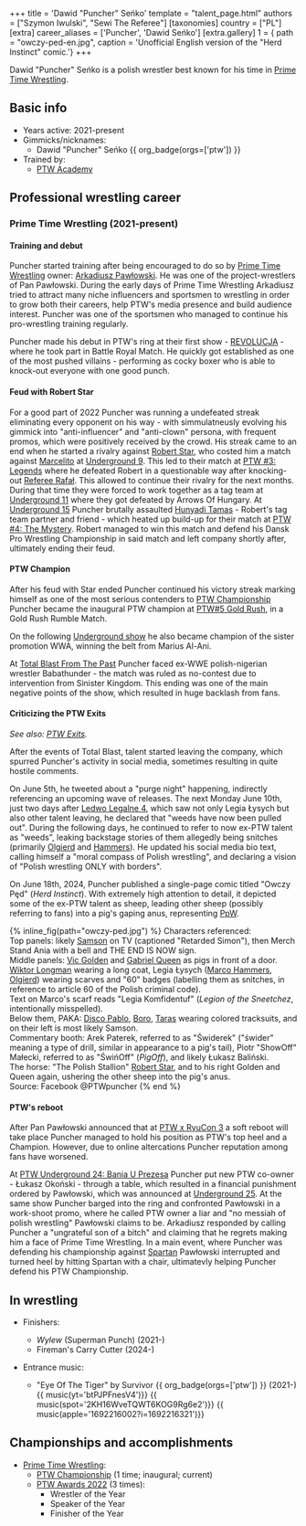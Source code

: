 +++
title = 'Dawid "Puncher" Seńko'
template = "talent_page.html"
authors = ["Szymon Iwulski", "Sewi The Referee"]
[taxonomies]
country = ["PL"]
[extra]
career_aliases = ['Puncher', 'Dawid Seńko']
[extra.gallery]
1 = { path = "owczy-ped-en.jpg", caption = 'Unofficial English version of the "Herd Instinct" comic.'}
+++

Dawid "Puncher" Seńko is a polish wrestler best known for his time in [Prime Time Wrestling](@/o/ptw.md).

## Basic info

* Years active: 2021-present
* Gimmicks/nicknames:
  - Dawid "Puncher" Seńko {{ org_badge(orgs=['ptw']) }}
* Trained by:
  - [PTW Academy](@/o/ptw-academy.md)

## Professional wrestling career

### Prime Time Wrestling (2021-present)

#### Training and debut

Puncher started training after being encouraged to do so by [Prime Time Wrestling](@/o/ptw.md) owner: [Arkadiusz Pawłowski](@/w/pan-pawlowski.md). He was one of the project-wrestlers of Pan Pawłowski. During the early days of Prime Time Wrestling Arkadiusz tried to attract many niche influencers and sportsmen to wrestling in order to grow both their careers, help PTW's media presence and build audience interest. Puncher was one of the sportsmen who managed to continue his pro-wrestling training regularly.

Puncher made his debut in PTW's ring at their first show - [REVOLUCJA](@/e/ptw/2021-10-09-ptw-1-revolucja.md) - where he took part in Battle Royal Match. He quickly got established as one of the most pushed villains - performing as cocky boxer who is able to knock-out everyone with one good punch. 

#### Feud with Robert Star

For a good part of 2022 Puncher was running a undefeated streak eliminating every opponent on his way - with simmulatneusly evolving his gimmick into "anti-influencer" and "anti-clown" persona, with frequent promos, which were positively received by the crowd. His streak came to an end when he started a rivalry against [Robert Star](@/w/robert-star.md), who costed him a match against [Marcelito](@/w/marcelito.md) at [Underground 9](@/e/ptw/2022-10-30-ptw-underground-9.md). This led to their match at [PTW #3: Legends](@/e/ptw/2022-11-26-ptw-3-legends.md) where he defeated Robert in a questionable way after knocking-out [Referee Rafał](@/w/alex-brave.md). This allowed to continue their rivalry for the next months. During that time they were forced to work together as a tag team at [Underground 11](@/e/ptw/2023-01-29-ptw-underground-11.md) where they got defeated by Arrows Of Hungary. At [Underground 15](@/e/ptw/2023-05-28-ptw-underground-15.md) Puncher brutally assaulted [Hunyadi Tamas](@/w/hunyadi-tamas.md) - Robert's tag team partner and friend - which heated up build-up for their match at [PTW #4: The Mystery](@/e/ptw/2023-06-25-ptw-4-mystery.md). Robert managed to win this match and defend his Dansk Pro Wrestling Championship in said match and left company shortly after, ultimately ending their feud.

#### PTW Champion 

After his feud with Star ended Puncher continued his victory streak marking himself as one of the most serious contenders to [PTW Championship](@/c/ptw-championship.md)
Puncher became the inaugural PTW champion at [PTW#5 Gold Rush](@/e/ptw/2024-02-03-ptw-5-gold-rush.md), in a Gold Rush Rumble Match.

On the following [Underground show](@/e/ptw/2024-04-13-ptw-underground-21.md) he also became champion of the sister promotion WWA, winning the belt from Marius Al-Ani.

At [Total Blast From The Past](@/e/ptw/2024-05-11-ptw-6.md) Puncher faced ex-WWE polish-nigerian wrestler Babathunder - the match was ruled as no-contest due to intervention from Sinister Kingdom. This ending was one of the main negative points of the show, which resulted in huge backlash from fans. 

#### Criticizing the PTW Exits

_See also: [PTW Exits](@/a/ptw-exits.md)._

After the events of Total Blast, talent started leaving the company, which spurred Puncher's activity in social media, sometimes resulting in quite hostile comments.

On June 5th, he tweeted about a "purge night" happening, indirectly referencing an upcoming wave of releases.
The next Monday June 10th, just two days after [Ledwo Legalne 4](@/e/ppw/2024-06-08-ppw-ledwo-legalne-4.md), which saw not only Legia Łysych but also other talent leaving,
he declared that "weeds have now been pulled out".
During the following days, he continued to refer to now ex-PTW talent as "weeds", leaking backstage stories of them allegedly being snitches (primarily [Olgierd](@/w/olgierd.md) and [Hammers](@/w/marco-hammers.md)).
He updated his social media bio text, calling himself a "moral compass of Polish wrestling", and declaring a vision of "Polish wrestling ONLY with borders".

On June 18th, 2024, Puncher published a single-page comic titled "Owczy Pęd" (_Herd Instinct_). With extremely high attention to detail, it depicted some of the ex-PTW talent as sheep,
leading other sheep (possibly referring to fans) into a pig's gaping anus, representing [PpW](@/o/ppw.md).

{% inline_fig(path="owczy-ped.jpg") %}
Characters referenced: \
Top panels: likely [Samson](@/w/samson.md) on TV (captioned "Retarded Simon"), then Merch Stand Ania with a bell and THE END IS NOW sign. \
Middle panels: [Vic Golden](@/w/vic-golden.md) and [Gabriel Queen](@/w/gabriel-queen.md) as pigs in front of a door. \
[Wiktor Longman](@/w/wiktor-longman.md) wearing a long coat, Legia Łysych ([Marco Hammers](@/w/marco-hammers.md), [Olgierd](@/w/olgierd.md)) wearing scarves and "60" badges (labelling them as snitches, in reference to article 60 of the Polish criminal code). \
Text on Marco's scarf reads "Legia Komfidentuf" (_Legion of the Sneetchez_, intentionally misspelled). \
Below them, PAKA: [Disco Pablo](@/w/disco-pablo.md), [Boro](@/w/boro.md), [Taras](@/w/taras.md) wearing colored tracksuits, and on their left is most likely Samson. \
Commentary booth: Arek Paterek, referred to as "Świderek" ("świder" meaning a type of drill, similar in appearance to a pig's tail), Piotr "ShowOff" Małecki, referred to as "ŚwińOff" (_PigOff_), and likely Łukasz Baliński. \
The horse: "The Polish Stallion" [Robert Star](@/w/robert-star.md), and to his right Golden and Queen again, ushering the other sheep into the pig's anus. \
Source: Facebook @PTWpuncher
{% end %}


#### PTW's reboot

After Pan Pawłowski announced that at [PTW x RyuCon 3](@/e/ptw/2024-07-07-ptw-x-ryucon.md) a soft reboot will take place Puncher managed to hold his position as PTW's top heel and a Champion. However, due to online altercations Puncher reputation among fans have worsened.

At [PTW Underground 24: Bania U Prezesa](@/e/ptw/2024-11-16-ptw-underground-24.md) Puncher put new PTW co-owner - Łukasz Okoński - through a table, which resulted in a financial punishment ordered by Pawłowski, which was announced at [Underground 25](@/e/ptw/2024-12-07-ptw-underground-25.md). At the same show Puncher barged into the ring and confronted Pawłowski in a work-shoot promo, where he called PTW owner a liar and "no messiah of polish wrestling" Pawłowski claims to be. Arkadiusz responded by calling Puncher a "ungrateful son of a bitch" and claiming that he regrets making him a face of Prime Time Wrestling. In a main event, where Puncher was defending his championship against [Spartan](@/w/spartan.md) Pawłowski interrupted and turned heel by hitting Spartan with a chair, ultimatevly helping Puncher defend his PTW Championship.

## In wrestling

* Finishers:
  - _Wylew_ (Superman Punch) (2021-)
  - Fireman's Carry Cutter (2024-)
 
* Entrance music:
   - "Eye Of The Tiger" by Survivor
 {{ org_badge(orgs=['ptw']) }} (2021-) <br>
 {{ music(yt='btPJPFnesV4')}}
 {{ music(spot='2KH16WveTQWT6KOG9Rg6e2')}}
 {{ music(apple='1692216002?i=1692216321')}}

## Championships and accomplishments

* [Prime Time Wrestling](@/o/ptw.md):
  - [PTW Championship](@/c/ptw-championship.md) (1 time; inaugural; current)
  - [PTW Awards 2022](@/a/ptw-awards-2022.md) (3 times):
    * Wrestler of the Year
    * Speaker of the Year
    * Finisher of the Year 
